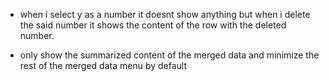 - when i select y as a number it doesnt show anything but when i delete the said number it shows the content of the row with the deleted number.

- only show the summarized content of the merged data and minimize the rest of the merged data menu by default